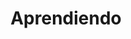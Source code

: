 ---
title: "Aprendiendo"
technologies:
    - nombre: "Python" 
      imagen: "/TechIcons/icons-python.svg"

    - nombre: "Docker" 
      imagen: "/TechIcons/icons-docker.svg"
    
    - nombre: "Java" 
      imagen: "/TechIcons/java.svg"
---